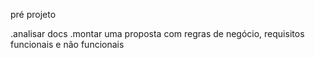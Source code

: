 pré projeto

.analisar docs
.montar uma proposta com regras de negócio, requisitos funcionais e não funcionais